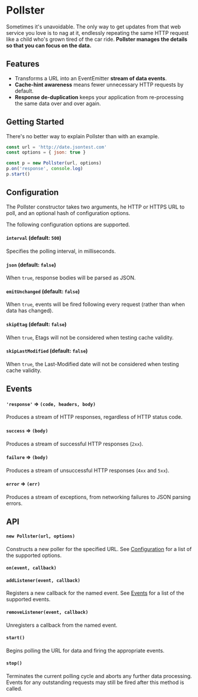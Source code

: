 # Pollster

Sometimes it's unavoidable.  The only way to get updates from that web service
you love is to nag at it, endlessly repeating the same HTTP request like a child
who's grown tired of the car ride.  **Pollster manages the details so that you
can focus on the data.**

## Features

* Transforms a URL into an EventEmitter **stream of data events**.
* **Cache-hint awareness** means fewer unnecessary HTTP requests by default.
* **Response de-duplication** keeps your application from re-processing the same
  data over and over again.

## Getting Started

There's no better way to explain Pollster than with an example.

``` javascript
const url = 'http://date.jsontest.com'
const options = { json: true }

const p = new Pollster(url, options)
p.on('response', console.log)
p.start()
```

## Configuration

The Pollster constructor takes two arguments, he HTTP or HTTPS URL to poll, and
an optional hash of configuration options.

The following configuration options are supported.

#### `interval` (default: `500`)
Specifies the polling interval, in milliseconds.

#### `json` (default: `false`)
When `true`, response bodies will be parsed as JSON.

#### `emitUnchanged` (default: `false`)
When `true`, events will be fired following every request (rather than when data
has changed).

#### `skipEtag` (default: `false`)
When `true`, Etags will not be considered when testing cache validity.

#### `skipLastModified` (default: `false`)
When `true`, the Last-Modified date will not be considered when testing cache
validity.

## Events

#### `'response'` => `(code, headers, body)`

Produces a stream of HTTP responses, regardless of HTTP status code.

#### `success` => `(body)`

Produces a stream of successful HTTP responses (`2xx`).

#### `failure` => `(body)`

Produces a stream of unsuccessful HTTP responses (`4xx` and `5xx`).

#### `error` => `(err)`

Produces a stream of exceptions, from networking failures to JSON parsing errors.

<!--
#### `poll` => `()`

Fires at the end of each polling interval; primarily used as a diagnostic and
for testing.
-->

## API

#### `new Pollster(url, options)`

Constructs a new poller for the specified URL.  See
[Configuration](#configuration) for a list of the supported options.

#### `on(event, callback)`
#### `addListener(event, callback)`

Registers a new callback for the named event.  See [Events](#events) for a list
of the supported events.

#### `removeListener(event, callback)`

Unregisters a callback from the named event.

#### `start()`

Begins polling the URL for data and firing the appropriate events.

#### `stop()`

Terminates the current polling cycle and aborts any further data processing.
Events for any outstanding requests may still be fired after this method is
called.
